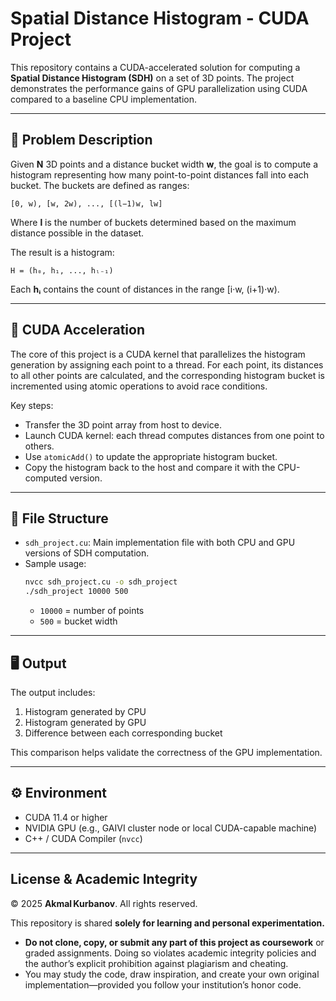 # Spatial Distance Histogram - CUDA Project

This repository contains a CUDA-accelerated solution for computing a **Spatial Distance Histogram (SDH)** on a set of 3D points. The project demonstrates the performance gains of GPU parallelization using CUDA compared to a baseline CPU implementation.

---

## 🧠 Problem Description

Given **N** 3D points and a distance bucket width **w**, the goal is to compute a histogram representing how many point-to-point distances fall into each bucket. The buckets are defined as ranges:

```
[0, w), [w, 2w), ..., [(l−1)w, lw]
```

Where **l** is the number of buckets determined based on the maximum distance possible in the dataset.

The result is a histogram:

```
H = (h₀, h₁, ..., hₗ₋₁)
```

Each **hᵢ** contains the count of distances in the range [i·w, (i+1)·w).

---

## 🚀 CUDA Acceleration

The core of this project is a CUDA kernel that parallelizes the histogram generation by assigning each point to a thread. For each point, its distances to all other points are calculated, and the corresponding histogram bucket is incremented using atomic operations to avoid race conditions.

Key steps:

- Transfer the 3D point array from host to device.
- Launch CUDA kernel: each thread computes distances from one point to others.
- Use `atomicAdd()` to update the appropriate histogram bucket.
- Copy the histogram back to the host and compare it with the CPU-computed version.

---

## 📁 File Structure

- `sdh_project.cu`: Main implementation file with both CPU and GPU versions of SDH computation.
- Sample usage:
  ```bash
  nvcc sdh_project.cu -o sdh_project
  ./sdh_project 10000 500
  ```
  - `10000` = number of points
  - `500` = bucket width

---

## 🖥️ Output

The output includes:

1. Histogram generated by CPU
2. Histogram generated by GPU
3. Difference between each corresponding bucket

This comparison helps validate the correctness of the GPU implementation.

---

## ⚙️ Environment

- CUDA 11.4 or higher
- NVIDIA GPU (e.g., GAIVI cluster node or local CUDA-capable machine)
- C++ / CUDA Compiler (`nvcc`)

---

## License & Academic Integrity

© 2025 **Akmal Kurbanov**. All rights reserved.

This repository is shared **solely for learning and personal experimentation.**

* **Do not clone, copy, or submit any part of this project as coursework** or graded assignments. Doing so violates academic integrity policies and the author’s explicit prohibition against plagiarism and cheating.
* You may study the code, draw inspiration, and create your own original implementation—provided you follow your institution’s honor code.